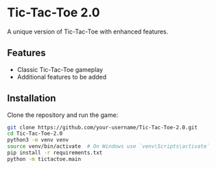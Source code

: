 # Tic-Tac-Toe 2.0

A unique version of Tic-Tac-Toe with enhanced features.

## Features
- Classic Tic-Tac-Toe gameplay
- Additional features to be added

## Installation
Clone the repository and run the game:

```sh
git clone https://github.com/your-username/Tic-Tac-Toe-2.0.git
cd Tic-Tac-Toe-2.0
python3 -m venv venv
source venv/bin/activate  # On Windows use `venv\Scripts\activate`
pip install -r requirements.txt
python -m tictactoe.main
